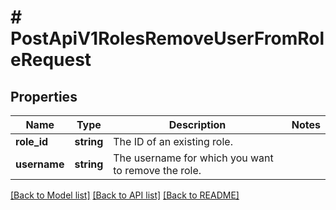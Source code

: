 # # PostApiV1RolesRemoveUserFromRoleRequest

## Properties

Name | Type | Description | Notes
------------ | ------------- | ------------- | -------------
**role_id** | **string** | The ID of an existing role. |
**username** | **string** | The username for which you want to remove the role. |

[[Back to Model list]](../../README.md#models) [[Back to API list]](../../README.md#endpoints) [[Back to README]](../../README.md)
